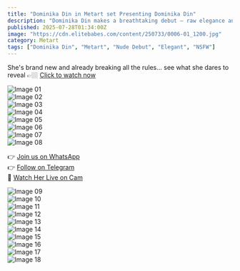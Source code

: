 ```yaml
---
title: "Dominika Din in Metart set Presenting Dominika Din"
description: "Dominika Din makes a breathtaking debut — raw elegance and subtle seduction in every pose."
published: 2025-07-28T01:34:00Z
image: "https://cdn.elitebabes.com/content/250733/0006-01_1200.jpg"
category: Metart
tags: ["Dominika Din", "Metart", "Nude Debut", "Elegant", "NSFW"]
---
```


She's brand new and already breaking all the rules... see what she dares to reveal 👉🏼 [Click to watch now](https://redirecting-kappa.vercel.app/)

![Image 01](https://cdn.elitebabes.com/content/250733/0006-01_1200.jpg)  
![Image 02](https://cdn.elitebabes.com/content/250733/0006-02_1200.jpg)  
![Image 03](https://cdn.elitebabes.com/content/250733/0006-03_1200.jpg)  
![Image 04](https://cdn.elitebabes.com/content/250733/0006-04_1200.jpg)  
![Image 05](https://cdn.elitebabes.com/content/250733/0006-05_1200.jpg)  
![Image 06](https://cdn.elitebabes.com/content/250733/0006-06_1200.jpg)  
![Image 07](https://cdn.elitebabes.com/content/250733/0006-07_1200.jpg)  
![Image 08](https://cdn.elitebabes.com/content/250733/0006-08_1200.jpg)

👉 [Join us on WhatsApp](https://whatsapp.com/channel/0029VaMsUAp7tkjI8KcaRn10)  
👉 [Follow on Telegram](https://t.me/Xibabes)  
🔞 [Watch Her Live on Cam](https://redirecting-kappa.vercel.app/)

![Image 09](https://cdn.elitebabes.com/content/250733/0006-09_1200.jpg)  
![Image 10](https://cdn.elitebabes.com/content/250733/0006-10_1200.jpg)  
![Image 11](https://cdn.elitebabes.com/content/250733/0006-11_1200.jpg)  
![Image 12](https://cdn.elitebabes.com/content/250733/0006-12_1200.jpg)  
![Image 13](https://cdn.elitebabes.com/content/250733/0006-13_1200.jpg)  
![Image 14](https://cdn.elitebabes.com/content/250733/0006-14_1800.jpg)  
![Image 15](https://cdn.elitebabes.com/content/250733/0006-15_1200.jpg)  
![Image 16](https://cdn.elitebabes.com/content/250733/0006-16_1200.jpg)  
![Image 17](https://cdn.elitebabes.com/content/250733/0006-17_1200.jpg)  
![Image 18](https://cdn.elitebabes.com/content/250733/0006-18_1800.jpg)
